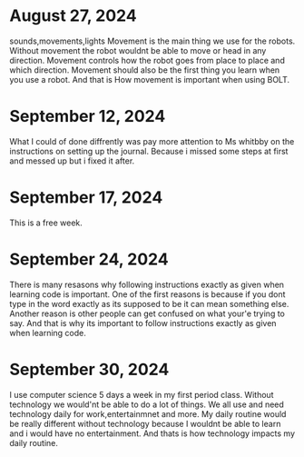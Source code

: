 
# August 27, 2024
sounds,movements,lights
Movement is the main thing we use for the robots. Without movement the robot wouldnt be able to move or head in any direction. Movement controls how the robot goes from place to place and which direction. Movement should also be the first thing you learn when you use a robot. And that is How movement is important when using BOLT.
# September 12, 2024
What I could of done diffrently was pay more attention to Ms whitbby on the instructions on setting up the journal. Because i missed some steps at first and messed up but i fixed it after. 
# September 17, 2024 
This is a free week.
# September 24, 2024
There is many resasons why following instructions exactly as given when learning code is important.
One of the first reasons is because if you dont type in the word exactly as its supposed to be it can mean something else. Another reason is other people can get confused on what your'e trying to say. And that is why its important to follow instructions exactly as given when learning code. 
# September 30, 2024
I use computer science 5 days a week in my first period class. Without technology we would'nt be able to do a lot of things. We all use and need technology daily for work,entertainmnet and more. My daily routine would be really different without technology because I wouldnt be able to learn and i would have no entertainment. And thats is how technology impacts my daily routine.

